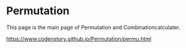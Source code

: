 # Permutation
This page is the main page of Permutation and Combinationcalculater.

https://www.codenstory.github.io/Permutation/permu.html
